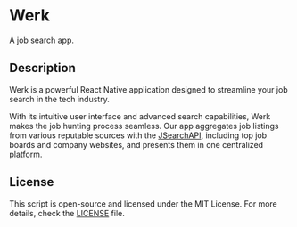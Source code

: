 # Werk

A job search app.

## Description

Werk is a powerful React Native application designed to streamline your job search in the tech industry.

With its intuitive user interface and advanced search capabilities, Werk makes the job hunting process seamless. Our app aggregates job listings from various reputable sources with the [JSearchAPI](https://rapidapi.com/letscrape-6bRBa3QguO5/api/jsearch), including top job boards and company websites, and presents them in one centralized platform.

## License

This script is open-source and licensed under the MIT License. For more details, check the [LICENSE](LICENSE) file.
